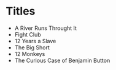 # Titles
- A River Runs Throught It
- Fight Club
- 12 Years a Slave
- The Big Short
- 12 Monkeys
- The Curious Case of Benjamin Button
